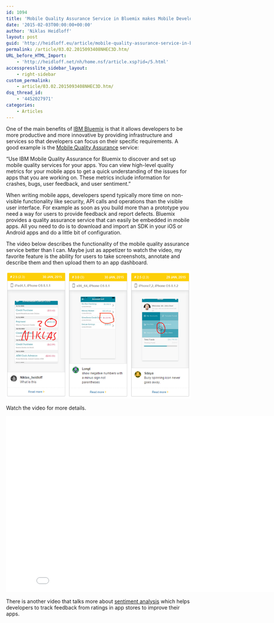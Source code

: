 ```yaml
---
id: 1094
title: 'Mobile Quality Assurance Service in Bluemix makes Mobile Developers more productive'
date: '2015-02-03T00:00:00+00:00'
author: 'Niklas Heidloff'
layout: post
guid: 'http://heidloff.eu/article/mobile-quality-assurance-service-in-bluemix-makes-mobile-developers-more-productive/'
permalink: /article/03.02.2015093408NHEC3D.htm/
URL_before_HTML_Import:
    - 'http://heidloff.net/nh/home.nsf/article.xsp?id=/5.html'
accesspresslite_sidebar_layout:
    - right-sidebar
custom_permalink:
    - article/03.02.2015093408NHEC3D.htm/
dsq_thread_id:
    - '4452027971'
categories:
    - Articles
---
```


 One of the main benefits of [IBM Bluemix](http://bluemix.net/) is that it allows developers to be more productive and more innovative by providing infrastructure and services so that developers can focus on their specific requirements. A good example is the [Mobile Quality Assurance](https://www.ng.bluemix.net/docs/#services/MobileQualityAssurance/index.html#MobileQualityAssurance) service:

 “Use IBM Mobile Quality Assurance for Bluemix to discover and set up mobile quality services for your apps. You can view high-level quality metrics for your mobile apps to get a quick understanding of the issues for apps that you are working on. These metrics include information for crashes, bugs, user feedback, and user sentiment.”

 When writing mobile apps, developers spend typically more time on non-visible functionality like security, API calls and operations than the visible user interface. For example as soon as you build more than a prototype you need a way for users to provide feedback and report defects. Bluemix provides a quality assurance service that can easily be embedded in mobile apps. All you need to do is to download and import an SDK in your iOS or Android apps and do a little bit of configuration.

 The video below describes the functionality of the mobile quality assurance service better than I can. Maybe just as appetizer to watch the video, my favorite feature is the ability for users to take screenshots, annotate and describe them and then upload them to an app dashboard.

![image](/assets/img/2015/02/bluemixquality.png)

 Watch the video for more details.

<iframe allowfullscreen="" frameborder="0" height="480" src="//www.youtube.com/embed/zHRfGatcKPM" width="853"></iframe>

 There is another video that talks more about [sentiment analysis](https://www.youtube.com/watch?v=uhkqb8BIn6k) which helps developers to track feedback from ratings in app stores to improve their apps.